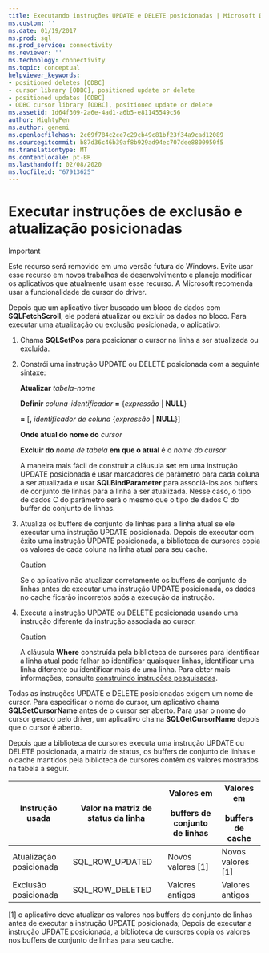 ```yaml
---
title: Executando instruções UPDATE e DELETE posicionadas | Microsoft Docs
ms.custom: ''
ms.date: 01/19/2017
ms.prod: sql
ms.prod_service: connectivity
ms.reviewer: ''
ms.technology: connectivity
ms.topic: conceptual
helpviewer_keywords:
- positioned deletes [ODBC]
- cursor library [ODBC], positioned update or delete
- positioned updates [ODBC]
- ODBC cursor library [ODBC], positioned update or delete
ms.assetid: 1d64f309-2a6e-4ad1-a6b5-e81145549c56
author: MightyPen
ms.author: genemi
ms.openlocfilehash: 2c69f784c2ce7c29cb49c81bf23f34a9cad12089
ms.sourcegitcommit: b87d36c46b39af8b929ad94ec707dee8800950f5
ms.translationtype: MT
ms.contentlocale: pt-BR
ms.lasthandoff: 02/08/2020
ms.locfileid: "67913625"
---
```

# <a name="executing-positioned-update-and-delete-statements"></a>Executar instruções de exclusão e atualização posicionadas
> [!IMPORTANT]  
>  Este recurso será removido em uma versão futura do Windows. Evite usar esse recurso em novos trabalhos de desenvolvimento e planeje modificar os aplicativos que atualmente usam esse recurso. A Microsoft recomenda usar a funcionalidade de cursor do driver.  
  
 Depois que um aplicativo tiver buscado um bloco de dados com **SQLFetchScroll**, ele poderá atualizar ou excluir os dados no bloco. Para executar uma atualização ou exclusão posicionada, o aplicativo:  
  
1.  Chama **SQLSetPos** para posicionar o cursor na linha a ser atualizada ou excluída.  
  
2.  Constrói uma instrução UPDATE ou DELETE posicionada com a seguinte sintaxe:  
  
     **Atualizar** *tabela-nome*  
  
     **Definir** *coluna-identificador* **=** {*expressão* &#124; **NULL**}  
  
     **=** [**,** *identificador de coluna* {*expressão* &#124; **NULL**}]  
  
     **Onde atual do nome do** *cursor*  
  
     **Excluir do** *nome de tabela* **em que o atual** é o *nome do cursor*  
  
     A maneira mais fácil de construir a cláusula **set** em uma instrução UPDATE posicionada é usar marcadores de parâmetro para cada coluna a ser atualizada e usar **SQLBindParameter** para associá-los aos buffers de conjunto de linhas para a linha a ser atualizada. Nesse caso, o tipo de dados C do parâmetro será o mesmo que o tipo de dados C do buffer do conjunto de linhas.  
  
3.  Atualiza os buffers de conjunto de linhas para a linha atual se ele executar uma instrução UPDATE posicionada. Depois de executar com êxito uma instrução UPDATE posicionada, a biblioteca de cursores copia os valores de cada coluna na linha atual para seu cache.  
  
    > [!CAUTION]  
    >  Se o aplicativo não atualizar corretamente os buffers de conjunto de linhas antes de executar uma instrução UPDATE posicionada, os dados no cache ficarão incorretos após a execução da instrução.  
  
4.  Executa a instrução UPDATE ou DELETE posicionada usando uma instrução diferente da instrução associada ao cursor.  
  
    > [!CAUTION]  
    >  A cláusula **Where** construída pela biblioteca de cursores para identificar a linha atual pode falhar ao identificar quaisquer linhas, identificar uma linha diferente ou identificar mais de uma linha. Para obter mais informações, consulte [construindo instruções pesquisadas](../../../odbc/reference/appendixes/constructing-searched-statements.md).  
  
 Todas as instruções UPDATE e DELETE posicionadas exigem um nome de cursor. Para especificar o nome do cursor, um aplicativo chama **SQLSetCursorName** antes de o cursor ser aberto. Para usar o nome do cursor gerado pelo driver, um aplicativo chama **SQLGetCursorName** depois que o cursor é aberto.  
  
 Depois que a biblioteca de cursores executa uma instrução UPDATE ou DELETE posicionada, a matriz de status, os buffers de conjunto de linhas e o cache mantidos pela biblioteca de cursores contêm os valores mostrados na tabela a seguir.  
  
|Instrução usada|Valor na matriz de status da linha|Valores em<br /><br /> buffers de conjunto de linhas|Valores em<br /><br /> buffers de cache|  
|--------------------|-------------------------------|----------------------------------|---------------------------------|  
|Atualização posicionada|SQL_ROW_UPDATED|Novos valores [1]|Novos valores [1]|  
|Exclusão posicionada|SQL_ROW_DELETED|Valores antigos|Valores antigos|  
  
 [1] o aplicativo deve atualizar os valores nos buffers de conjunto de linhas antes de executar a instrução UPDATE posicionada; Depois de executar a instrução UPDATE posicionada, a biblioteca de cursores copia os valores nos buffers de conjunto de linhas para seu cache.
